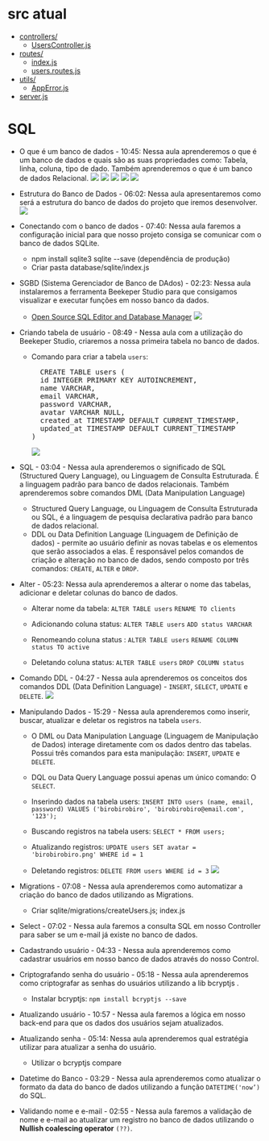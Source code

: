# src atual

- [controllers/](./src/controllers)
  - [UsersController.js](./src/controllers/UsersController.js)
- [routes/](./src/routes)
  - [index.js](./src/routes/index.js)
  - [users.routes.js](./src/routes/users.routes.js)
- [utils/](./src/utils)
  - [AppError.js](./src/utils/AppError.js)
- [server.js](./src/server.js)

# SQL

- O que é um banco de dados - 10:45: Nessa aula aprenderemos o que é um banco de dados e quais são as suas propriedades como: Tabela, linha, coluna, tipo de dado. Também aprenderemos o que é um banco de dados Relacional.
  <img src="./img/node1.jpg">
  <img src="./img/node2.jpg">
  <img src="./img/node3.jpg">
  <img src="./img/node4.jpg">
  <img src="./img/node5.jpg">

- Estrutura do Banco de Dados - 06:02: Nessa aula apresentaremos como será a estrutura do banco de dados do projeto que iremos desenvolver.
  <img src="./img/node6.jpg">

- Conectando com o banco de dados - 07:40: Nessa aula faremos a configuração inicial para que nosso projeto consiga se comunicar com o banco de dados SQLite.

  - npm install sqlite3 sqlite --save (dependência de produção)
  - Criar pasta database/sqlite/index.js

- SGBD (Sistema Gerenciador de Banco de DAdos) - 02:23: Nessa aula instalaremos a ferramenta Beekeper Studio para que consigamos visualizar e executar funções em nosso banco da dados.

  - [Open Source SQL Editor and Database Manager](https://www.beekeeperstudio.io/)
    <img src="./img/node8.jpg">

- Criando tabela de usuário - 08:49 - Nessa aula com a utilização do Beekeper Studio, criaremos a nossa primeira tabela no banco de dados.

  - Comando para criar a tabela `users`:
      <pre>
      CREATE TABLE users (
      id INTEGER PRIMARY KEY AUTOINCREMENT,
      name VARCHAR,
      email VARCHAR,
      password VARCHAR,
      avatar VARCHAR NULL,
      created_at TIMESTAMP DEFAULT CURRENT_TIMESTAMP,
      updated_at TIMESTAMP DEFAULT CURRENT_TIMESTAMP
    )
    </pre>
    <img src="./img/node7.jpg">

- SQL - 03:04 - Nessa aula aprenderemos o significado de SQL (Structured Query Language), ou Linguagem de Consulta Estruturada. É a linguagem padrão para banco de dados relacionais. Também aprenderemos sobre comandos DML (Data Manipulation Language)

  - Structured Query Language, ou Linguagem de Consulta Estruturada ou SQL, é a linguagem de pesquisa declarativa padrão para banco de dados relacional.
  - DDL ou Data Definition Language (Linguagem de Definição de dados) - permite ao usuário definir as novas tabelas e os elementos que serão associados a elas. É responsável pelos comandos de criação e alteração no banco de dados, sendo composto por três comandos: `CREATE`, `ALTER` e `DROP`.

- Alter - 05:23: Nessa aula aprenderemos a alterar o nome das tabelas, adicionar e deletar colunas do banco de dados.

  - Alterar nome da tabela:
    `ALTER TABLE users`
    `RENAME TO clients`

  - Adicionando coluna status:
    `ALTER TABLE users`
    `ADD status VARCHAR`

  - Renomeando coluna status :
    `ALTER TABLE users`
    `RENAME COLUMN status TO active`

  - Deletando coluna status:
    `ALTER TABLE users`
    `DROP COLUMN status`

- Comando DDL - 04:27 - Nessa aula aprenderemos os conceitos dos comandos DDL (Data Definition Language) - `INSERT`, `SELECT`, `UPDATE` e `DELETE`.
  <img src="./img/node9.jpg">

- Manipulando Dados - 15:29 - Nessa aula aprenderemos como inserir, buscar, atualizar e deletar os registros na tabela `users`.

  - O DML ou Data Manipulation Language (Linguagem de Manipulação de Dados) interage diretamente com os dados dentro das tabelas. Possui três comandos para esta manipulação: `INSERT`, `UPDATE` e `DELETE`.
  - DQL ou Data Query Language possui apenas um único comando: O `SELECT`.

  - Inserindo dados na tabela users:
    `INSERT INTO users (name, email, password) VALUES ('birobirobiro', 'birobirobiro@email.com', '123');`
  - Buscando registros na tabela users:
    `SELECT * FROM users;`
  - Atualizando registros:
    `UPDATE users SET avatar = 'birobirobiro.png' WHERE id = 1`
  - Deletando registros:
    `DELETE FROM users WHERE id = 3`
    <img src="./img/node10.jpg">

- Migrations - 07:08 - Nessa aula aprenderemos como automatizar a criação do banco de dados utilizando as Migrations.

  - Criar sqlite/migrations/createUsers.js; index.js

- Select - 07:02 - Nessa aula faremos a consulta SQL em nosso Controller para saber se um e-mail já existe no banco de dados.

- Cadastrando usuário - 04:33 - Nessa aula aprenderemos como cadastrar usuários em nosso banco de dados através do nosso Control.

- Criptografando senha do usuário - 05:18 - Nessa aula aprenderemos como criptografar as senhas do usuários utilizando a lib bcryptjs .

  - Instalar bcryptjs: `npm install bcryptjs --save`

- Atualizando usuário - 10:57 - Nessa aula faremos a lógica em nosso back-end para que os dados dos usuários sejam atualizados.

- Atualizando senha - 05:14: Nessa aula aprenderemos qual estratégia utilizar para atualizar a senha do usuário.

  - Utilizar o bcryptjs compare

- Datetime do Banco - 03:29 - Nessa aula aprenderemos como atualizar o formato da data do banco de dados utilizando a função `DATETIME('now’)` do SQL.

- Validando nome e e-mail - 02:55 - Nessa aula faremos a validação de nome e e-mail ao atualizar um registro no banco de dados utilizando o <b>Nullish coalescing operator</b> `(??)`.
